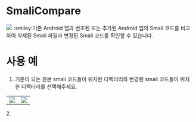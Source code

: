 # SmaliCompare
<img src="https://capsule-render.vercel.app/api?type=wave&color=auto&height=300&section=header&text=naroSEC&fontSize=90" />
:smiley:기존 Android 앱과 변조된 또는 추가된 Android 앱의 Smali 코드를 비교하여 삭제된 Smali 파일과 변경된 Smali 코드를 확인할 수 있습니다.

# 사용 예
1. 기준이 되는 원본 smali 코드들이 위치한 디렉터리와 변경된 smali 코드들이 위치한 디렉터리를 선택해주세요.
<p>
  <table>
    <tr>
      <td><img src="https://github.com/naroSEC/Anditer/assets/89144246/b1ba0d6f-4cf0-4bf6-96e5-c30574bd9ad3" /></td><td><img src="https://github.com/naroSEC/Anditer/assets/89144246/f61d0c3c-abf6-45cd-9092-43a48d24207e" /></td>
    <tr>
  </table>
</p>
2. 
